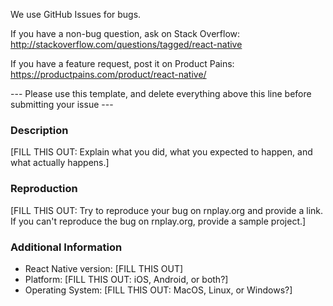 We use GitHub Issues for bugs.

If you have a non-bug question, ask on Stack Overflow: http://stackoverflow.com/questions/tagged/react-native

If you have a feature request, post it on Product Pains: https://productpains.com/product/react-native/

--- Please use this template, and delete everything above this line before submitting your issue --- 

### Description

[FILL THIS OUT: Explain what you did, what you expected to happen, and what actually happens.]

### Reproduction

[FILL THIS OUT: Try to reproduce your bug on rnplay.org and provide a link. If you can't reproduce the bug on rnplay.org, provide a sample project.]

### Additional Information

* React Native version: [FILL THIS OUT]
* Platform: [FILL THIS OUT: iOS, Android, or both?]
* Operating System: [FILL THIS OUT: MacOS, Linux, or Windows?]
